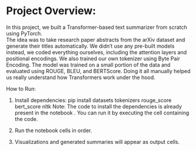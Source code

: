 # Project Overview: 
In this project, we built a Transformer-based text summarizer from scratch using PyTorch. <br>The idea was to take research paper abstracts from the arXiv dataset and generate their titles automatically. We didn’t use any pre-built models instead, we coded everything ourselves, including the attention layers and positional encodings. We also trained our own tokenizer using Byte Pair Encoding. The model was trained on a small portion of the data and evaluated using ROUGE, BLEU, and BERTScore. Doing it all manually helped us really understand how Transformers work under the hood.


How to Run:
1. Install dependencies:
pip install datasets tokenizers rouge_score bert_score nltk
Note: The code to install the dependencies is already present in the notebook . You can run it by executing the cell containing the code.

2. Run the notebook cells in order.

3. Visualizations and generated summaries will appear as output cells.